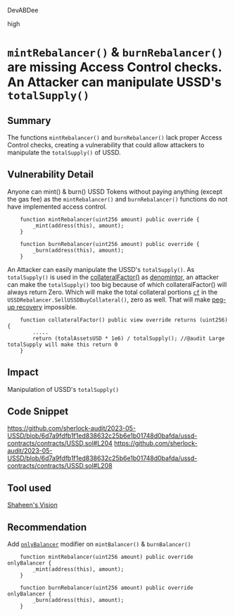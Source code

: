 DevABDee

high

# `mintRebalancer()` & `burnRebalancer()` are missing Access Control checks. An Attacker can manipulate USSD's `totalSupply()`

## Summary
The functions `mintRebalancer()` and `burnRebalancer()` lack proper Access Control checks, creating a vulnerability that could allow attackers to manipulate the `totalSupply()` of USSD.

## Vulnerability Detail
Anyone can mint() & burn() USSD Tokens without paying anything (except the gas fee) as the `mintRebalancer()` and `burnRebalancer()` functions do not have implemented access control.
```solidity
    function mintRebalancer(uint256 amount) public override {
        _mint(address(this), amount);
    }

    function burnRebalancer(uint256 amount) public override {
        _burn(address(this), amount);
    }
```

An Attacker can easily manipulate the USSD's `totalSupply()`.
As `totalSupply()` is used in the [collateralFactor()](https://github.com/sherlock-audit/2023-05-USSD/blob/6d7a9fdfb1f1ed838632c25b6e1b01748d0bafda/ussd-contracts/contracts/USSD.sol#LL179C14-L179C30) as [denomintor](https://github.com/sherlock-audit/2023-05-USSD/blob/6d7a9fdfb1f1ed838632c25b6e1b01748d0bafda/ussd-contracts/contracts/USSD.sol#L193), an attacker can make the `totalSupply()` too big because of which collateralFactor() will always return Zero. Which will make the total collateral portions [`cf`](https://github.com/sherlock-audit/2023-05-USSD/blob/6d7a9fdfb1f1ed838632c25b6e1b01748d0bafda/ussd-contracts/contracts/USSDRebalancer.sol#L178) in the `USSDRebalancer.SellUSSDBuyCollateral()`, zero as well. That will make [peg-up recovery](https://github.com/sherlock-audit/2023-05-USSD/blob/6d7a9fdfb1f1ed838632c25b6e1b01748d0bafda/ussd-contracts/contracts/USSDRebalancer.sol#L105) impossible.
```solidity
    function collateralFactor() public view override returns (uint256) {
        .....
        return (totalAssetsUSD * 1e6) / totalSupply(); //@audit Large totalSupply will make this return 0
    }
```
 
## Impact
Manipulation of USSD's `totalSupply()`

## Code Snippet
https://github.com/sherlock-audit/2023-05-USSD/blob/6d7a9fdfb1f1ed838632c25b6e1b01748d0bafda/ussd-contracts/contracts/USSD.sol#L204
https://github.com/sherlock-audit/2023-05-USSD/blob/6d7a9fdfb1f1ed838632c25b6e1b01748d0bafda/ussd-contracts/contracts/USSD.sol#L208

## Tool used
[Shaheen's Vision](https://media.tenor.com/Ypeh_cbxA_gAAAAM/hunt-hunting.gif) 

## Recommendation
Add [`onlyBalancer`](https://github.com/sherlock-audit/2023-05-USSD/blob/6d7a9fdfb1f1ed838632c25b6e1b01748d0bafda/ussd-contracts/contracts/USSD.sol#L212) modifier on `mintBalancer()` & `burnBalancer()`

```solidity
    function mintRebalancer(uint256 amount) public override onlyBalancer {
        _mint(address(this), amount);
    }

    function burnRebalancer(uint256 amount) public override onlyBalancer {
        _burn(address(this), amount);
    }
```